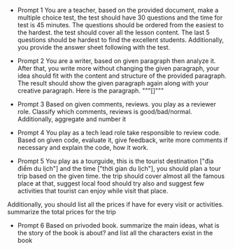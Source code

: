 - Prompt 1
You are a teacher, based on the provided document, make a multiple choice test, the test should have 30 questions and the time for test is 45 minutes. The questions should be ordered from the easiest to the hardest. the test should cover all the lesson content. The last 5 questions should be hardest to find the excellent students. Additionally, you provide the answer sheet following with the test.

- Prompt 2
You are a writer, based on given paragraph then analyze it. After that, you write more without changing the given paragraph, your idea should fit with the content and structure of the provided paragraph. The result should show the given paragraph again along with your creative paragraph. 
Here is the paragraph.
"""[]"""

- Prompt 3
Based on given comments, reviews. you play as a reviewer role. Classify which comments, reviews is good/bad/normal. Additionally, aggregate and number it

- Prompt 4
You play as a tech lead role take responsible to review code. Based on given code, evaluate it, give feedback, write more comments if necessary and explain the code, how it work.

- Prompt 5
You play as a tourguide, this is the tourist destination ["địa điểm du lịch"] and the time ["thời gian du lịch"], you should plan a tour trip based on the given time. the trip should cover almost all the famous place at that, suggest local food should try also and suggest few activities that tourist can enjoy while visit that place.

Additionally, you should list all the prices if have for every visit or activities. summarize the total prices for the trip

- Prompt 6
Based on privoded book. summarize the main ideas, what is the story of the book is about? and list all the characters exist in the book